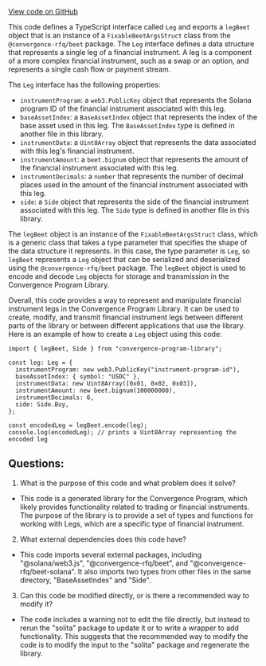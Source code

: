 [View code on GitHub](https://github.com/convergence-rfq/convergence-program-library/rfq/js/generated/types/Leg.ts)

This code defines a TypeScript interface called `Leg` and exports a `legBeet` object that is an instance of a `FixableBeetArgsStruct` class from the `@convergence-rfq/beet` package. The `Leg` interface defines a data structure that represents a single leg of a financial instrument. A leg is a component of a more complex financial instrument, such as a swap or an option, and represents a single cash flow or payment stream. 

The `Leg` interface has the following properties:
- `instrumentProgram`: a `web3.PublicKey` object that represents the Solana program ID of the financial instrument associated with this leg.
- `baseAssetIndex`: a `BaseAssetIndex` object that represents the index of the base asset used in this leg. The `BaseAssetIndex` type is defined in another file in this library.
- `instrumentData`: a `Uint8Array` object that represents the data associated with this leg's financial instrument.
- `instrumentAmount`: a `beet.bignum` object that represents the amount of the financial instrument associated with this leg.
- `instrumentDecimals`: a `number` that represents the number of decimal places used in the amount of the financial instrument associated with this leg.
- `side`: a `Side` object that represents the side of the financial instrument associated with this leg. The `Side` type is defined in another file in this library.

The `legBeet` object is an instance of the `FixableBeetArgsStruct` class, which is a generic class that takes a type parameter that specifies the shape of the data structure it represents. In this case, the type parameter is `Leg`, so `legBeet` represents a `Leg` object that can be serialized and deserialized using the `@convergence-rfq/beet` package. The `legBeet` object is used to encode and decode `Leg` objects for storage and transmission in the Convergence Program Library. 

Overall, this code provides a way to represent and manipulate financial instrument legs in the Convergence Program Library. It can be used to create, modify, and transmit financial instrument legs between different parts of the library or between different applications that use the library. Here is an example of how to create a `Leg` object using this code:

```
import { legBeet, Side } from "convergence-program-library";

const leg: Leg = {
  instrumentProgram: new web3.PublicKey("instrument-program-id"),
  baseAssetIndex: { symbol: "USDC" },
  instrumentData: new Uint8Array([0x01, 0x02, 0x03]),
  instrumentAmount: new beet.bignum(100000000),
  instrumentDecimals: 6,
  side: Side.Buy,
};

const encodedLeg = legBeet.encode(leg);
console.log(encodedLeg); // prints a Uint8Array representing the encoded leg
```
## Questions: 
 1. What is the purpose of this code and what problem does it solve?
- This code is a generated library for the Convergence Program, which likely provides functionality related to trading or financial instruments. The purpose of the library is to provide a set of types and functions for working with Legs, which are a specific type of financial instrument.

2. What external dependencies does this code have?
- This code imports several external packages, including "@solana/web3.js", "@convergence-rfq/beet", and "@convergence-rfq/beet-solana". It also imports two types from other files in the same directory, "BaseAssetIndex" and "Side".

3. Can this code be modified directly, or is there a recommended way to modify it?
- The code includes a warning not to edit the file directly, but instead to rerun the "solita" package to update it or to write a wrapper to add functionality. This suggests that the recommended way to modify the code is to modify the input to the "solita" package and regenerate the library.